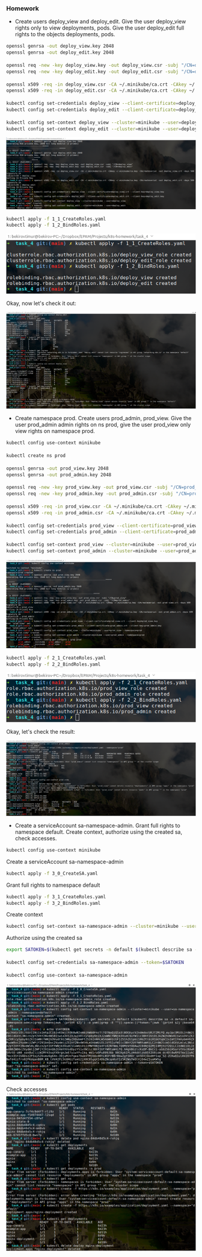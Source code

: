 ### Homework
* Create users deploy_view and deploy_edit. Give the user deploy_view rights only to view deployments, pods. Give the user deploy_edit full rights to the objects deployments, pods.

```bash
openssl genrsa -out deploy_view.key 2048
openssl genrsa -out deploy_edit.key 2048

openssl req -new -key deploy_view.key -out deploy_view.csr -subj "/CN=deploy_view"
openssl req -new -key deploy_edit.key -out deploy_edit.csr -subj "/CN=deploy_edit"

openssl x509 -req -in deploy_view.csr -CA ~/.minikube/ca.crt -CAkey ~/.minikube/ca.key -CAcreateserial -out deploy_view.crt -days 500
openssl x509 -req -in deploy_edit.csr -CA ~/.minikube/ca.crt -CAkey ~/.minikube/ca.key -CAcreateserial -out deploy_edit.crt -days 500

kubectl config set-credentials deploy_view --client-certificate=deploy_view.crt --client-key=deploy_view.key
kubectl config set-credentials deploy_edit --client-certificate=deploy_edit.crt --client-key=deploy_edit.key

kubectl config set-context deploy_view --cluster=minikube --user=deploy_view
kubectl config set-context deploy_edit --cluster=minikube --user=deploy_edit
```
![alt tag](screenshots/task4_1_1.png)

```bash
kubectl apply -f 1_1_CreateRoles.yaml
kubectl apply -f 1_2_BindRoles.yaml
```
![alt tag](screenshots/task4_1_2.png)

Okay, now let's check it out:

![alt tag](screenshots/task4_1_3.png)

* Create namespace prod. Create users prod_admin, prod_view. Give the user prod_admin admin rights on ns prod, give the user prod_view only view rights on namespace prod.

```bash
kubectl config use-context minikube

kubectl create ns prod

openssl genrsa -out prod_view.key 2048
openssl genrsa -out prod_admin.key 2048

openssl req -new -key prod_view.key -out prod_view.csr -subj "/CN=prod_view"
openssl req -new -key prod_admin.key -out prod_admin.csr -subj "/CN=prod_admin"

openssl x509 -req -in prod_view.csr -CA ~/.minikube/ca.crt -CAkey ~/.minikube/ca.key -CAcreateserial -out prod_view.crt -days 500
openssl x509 -req -in prod_admin.csr -CA ~/.minikube/ca.crt -CAkey ~/.minikube/ca.key -CAcreateserial -out prod_admin.crt -days 500

kubectl config set-credentials prod_view --client-certificate=prod_view.crt --client-key=prod_view.key
kubectl config set-credentials prod_admin --client-certificate=prod_admin.crt --client-key=prod_admin.key

kubectl config set-context prod_view --cluster=minikube --user=prod_view --namespace=prod
kubectl config set-context prod_admin --cluster=minikube --user=prod_admin --namespace=prod
```
![alt tag](screenshots/task4_2_1.png)

```bash
kubectl apply -f 2_1_CreateRoles.yaml
kubectl apply -f 2_2_BindRoles.yaml
```
![alt tag](screenshots/task4_2_2.png)

Okay, let's check the result:

![alt tag](screenshots/task4_2_3.png)

* Create a serviceAccount sa-namespace-admin. Grant full rights to namespace default. Create context, authorize using the created sa, check accesses.


```bash
kubectl config use-context minikube
```

Create a serviceAccount sa-namespace-admin
```bash
kubectl apply -f 3_0_CreateSA.yaml
```

Grant full rights to namespace default
```bash
kubectl apply -f 3_1_CreateRoles.yaml
kubectl apply -f 3_2_BindRoles.yaml
```

Create context
```bash
kubectl config set-context sa-namespace-admin --cluster=minikube --user=sa-namespace-admin --namespace=default
```

Authorize using the created sa
```bash
export SATOKEN=$(kubectl get secrets -n default $(kubectl describe sa -n default sa-namespace-admin|grep Tokens|awk '{print $2}') -o yaml|grep -E "^[[:space:]]*token:"|awk '{print $2}'|base64 -d)

kubectl config set-credentials sa-namespace-admin --token=$SATOKEN

kubectl config use-context sa-namespace-admin
```
![alt tag](screenshots/task4_3_1.png)

Check accesses
![alt tag](screenshots/task4_3_2.png)
